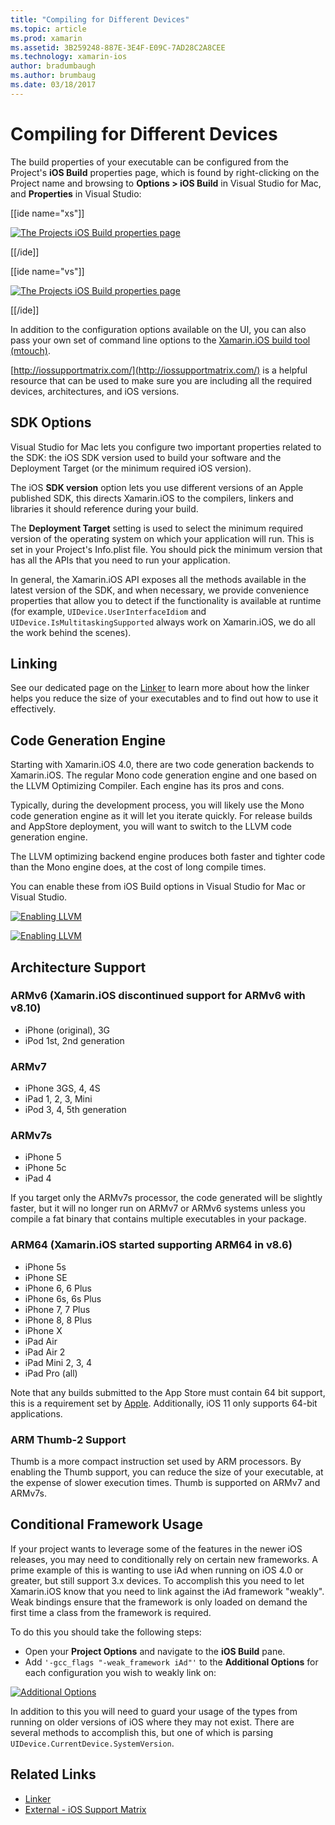 ```yaml
---
title: "Compiling for Different Devices"
ms.topic: article
ms.prod: xamarin
ms.assetid: 3B259248-887E-3E4F-E09C-7AD28C2A8CEE
ms.technology: xamarin-ios
author: bradumbaugh
ms.author: brumbaug
ms.date: 03/18/2017
---
```


# Compiling for Different Devices

The build properties of your executable can be configured from the Project's **iOS Build** properties page, which is found by right-clicking on the Project name and browsing to **Options > iOS Build** in Visual Studio for Mac, and **Properties** in Visual Studio:

[[ide name="xs"]]

[ ![](compiling-for-different-devices-images/image1.png "The Projects iOS Build properties page")](compiling-for-different-devices-images/image1.png) 

[[/ide]] 

[[ide name="vs"]]

[ ![](compiling-for-different-devices-images/image1a.png "The Projects iOS Build properties page")](compiling-for-different-devices-images/image1a.png)

[[/ide]]

In addition to the configuration options available on the UI, you can also pass
your own set of command line options to the [Xamarin.iOS build tool (mtouch)](~/ios/deploy-test/mtouch.md).

[http://iossupportmatrix.com/](http://iossupportmatrix.com/) is a helpful resource that can be used to make sure you are including all the required devices, architectures, and iOS versions.

 <a name="SDK_Options" />


## SDK Options

Visual Studio for Mac lets you configure two important properties related to the SDK: the iOS SDK version used to build your software and the Deployment Target (or the minimum required iOS version).

The iOS **SDK version** option lets you use different
versions of an Apple published SDK, this directs Xamarin.iOS to the compilers,
linkers and libraries it should reference during your build. 

The **Deployment Target** setting is used to select the minimum
required version of the operating system on which your application will run. This is set in your Project's Info.plist file. You should pick the
minimum version that has all the APIs that you need to run your application.

In general, the Xamarin.iOS API exposes all the methods available in the latest
version of the SDK, and when necessary, we provide convenience properties that
allow you to detect if the functionality is available at runtime (for example,
`UIDevice.UserInterfaceIdiom` and `UIDevice.IsMultitaskingSupported` always work on
Xamarin.iOS, we do all the work behind the scenes).

 <a name="Linking" />


## Linking

See our dedicated page on the [Linker](~/ios/deploy-test/linker.md) to learn more about how the
linker helps you reduce the size of your executables and to find out how to use
it effectively.

 <a name="Code_Generation_Engine" />


## Code Generation Engine

Starting with Xamarin.iOS 4.0, there are two code generation backends to
Xamarin.iOS. The regular Mono code generation engine and one based on the LLVM
Optimizing Compiler. Each engine has its pros and cons.

Typically, during the development process, you will likely use the Mono code
generation engine as it will let you iterate quickly. For release builds and
AppStore deployment, you will want to switch to the LLVM code generation
engine.

The LLVM optimizing backend engine produces both faster and tighter code than
the Mono engine does, at the cost of long compile times.

You can enable these from iOS Build options in Visual Studio for Mac or Visual Studio.

[ ![](compiling-for-different-devices-images/image2.png "Enabling LLVM")](compiling-for-different-devices-images/image2.png)

[ ![](compiling-for-different-devices-images/image2a.png "Enabling LLVM")](compiling-for-different-devices-images/image2a.png)

 <a name="ARMV7_and_ARMV7s_support" />


## Architecture Support

<a name="armv6-discontinued" />

### ARMv6 (Xamarin.iOS discontinued support for ARMv6 with v8.10)

- iPhone (original), 3G
- iPod 1st, 2nd generation

### ARMv7

- iPhone 3GS, 4, 4S
- iPad 1, 2, 3, Mini
- iPod 3, 4, 5th generation

### ARMv7s

- iPhone 5
- iPhone 5c
- iPad 4

If you target only the ARMv7s processor, the code generated will be slightly faster, but it will no longer run on ARMv7 or ARMv6 systems unless you compile a fat binary that contains multiple executables in your package.

### ARM64 (Xamarin.iOS started supporting ARM64 in v8.6)

- iPhone 5s
- iPhone SE
- iPhone 6, 6 Plus
- iPhone 6s, 6s Plus
- iPhone 7, 7 Plus
- iPhone 8, 8 Plus
- iPhone X
- iPad Air
- iPad Air 2
- iPad Mini 2, 3, 4
- iPad Pro (all)

Note that any builds submitted to the App Store must contain 64 bit support, this is a requirement set by [Apple](https://developer.apple.com/news/?id=12172014b). Additionally, iOS 11 only supports 64-bit applications.

 <a name="ARM_Thumb_Support" />


### ARM Thumb-2 Support

Thumb is a more compact instruction set used by ARM processors. By enabling
the Thumb support, you can reduce the size of your executable, at the expense of
slower execution times. Thumb is supported on ARMv7 and ARMv7s.

 <a name="Conditional_framwork_useage" />


## Conditional Framework Usage

If your project wants to leverage some of the features in the newer iOS
releases, you may need to conditionally rely on certain new frameworks. A prime
example of this is wanting to use iAd when running on iOS 4.0 or greater, but
still support 3.x devices. To accomplish this you need to let Xamarin.iOS know
that you need to link against the iAd framework "weakly". Weak bindings ensure
that the framework is only loaded on demand the first time a class from the
framework is required.

To do this you should take the following steps:

-  Open your **Project Options** and navigate to the **iOS Build** pane.
-  Add  `'-gcc_flags "-weak_framework iAd"'` to the **Additional Options** for each configuration you wish to weakly link on:


[ ![](compiling-for-different-devices-images/image3.png "Additional Options")](compiling-for-different-devices-images/image3.png)


In addition to this you will need to guard your usage of the types from
running on older versions of iOS where they may not exist. There are several
methods to accomplish this, but one of which is parsing
`UIDevice.CurrentDevice.SystemVersion`.



## Related Links

- [Linker](~/ios/deploy-test/linker.md)
- [External - iOS Support Matrix](http://iossupportmatrix.com/)
